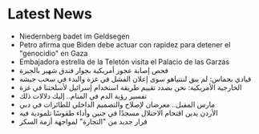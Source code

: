 # Latest News
-  Niedernberg badet im Geldsegen
-  Petro afirma que Biden debe actuar con rapidez para detener el "genocidio" en Gaza
-  Embajadora estrella de la Teletón visita el Palacio de las Garzas
-  فحص إصابة عجوز أمريكية بجوار فندق شهير بالجيزة
-  قيادي بحماس: لم يبق لنتنياهو سوى إعلان الفشل في غزة والبدء في سحب جيشه
-  الخارجية الأمريكية: نحن بصدد تقييم طريقة استخدام إسرائيل لأسلحتنا في غزة
-  تفسير رؤية الدم في المنام.. إليك دلالات ذلك
-  مارس المقبل.. معرضان لإصلاح والتصميم الداخلي للطائرات في دبي
-  الأردن يدين اقتحام الاحتلال مسجدًا في جنين وأداء طقوسًا تلمودية فيه
-  قرار جديد من "التجارة" لمواجهة أزمة السكر
